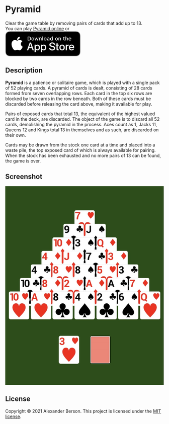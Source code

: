 # Pyramid

Clear the game table by removing pairs of cards that add up to 13.<br> 
You can play [Pyramid online](https://alex-berson.github.io/pyramid/) or <br>
[<img src="images/Download_on_the_App_Store_Badge_US-UK_RGB_blk_092917.svg">](https://apps.apple.com/us/app/pyramid/id1581234549)

## Description

**Pyramid** is a patience or solitaire game, which is played with a single pack of 52 playing cards. A pyramid of cards is dealt, consisting of 28 cards formed from seven overlapping rows. Each card in the top six rows are blocked by two cards in the row beneath. Both of these cards must be discarded before releasing the card above, making it available for play.

Pairs of exposed cards that total 13, the equivalent of the highest valued card in the deck, are discarded. The object of the game is to discard all 52 cards, demolishing the pyramid in the process. Aces count as 1, Jacks 11, Queens 12 and Kings total 13 in themselves and as such, are discarded on their own.

Cards may be drawn from the stock one card at a time and placed into a waste pile, the top exposed card of which is always available for pairing. When the stock has been exhausted and no more pairs of 13 can be found, the game is over. 

## Screenshot

<p align="center">
  <img src="images/screenshot.jpg" alt="Screenshot">
</p>

## License

Copyright &copy; 2021 Alexander Berson. This project is licensed under the [MIT license](LICENSE.txt "MIT License").

